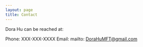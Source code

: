 ```yaml
---
layout: page
title: Contact
---
```


Dora Hu can be reached at:

Phone:  XXX-XXX-XXXX
Email:  mailto: DoraHuMFT@gmail.com

